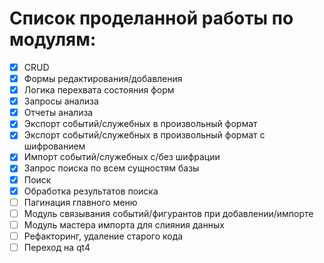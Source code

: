 # Список проделанной работы по модулям:
- [x] CRUD
- [x] Формы редактирования/добавления
- [x] Логика перехвата состояния форм
- [x] Запросы анализа
- [x] Отчеты анализа
- [x] Экспорт событий/служебных в произвольный формат
- [x] Экспорт событий/служебных в произвольный формат с шифрованием
- [x] Импорт событий/служебных с/без шифрации
- [x] Запрос поиска по всем сущностям базы
- [x] Поиск 
- [x] Обработка результатов поиска
- [ ] Пагинация главного меню
- [ ] Модуль связывания событий/фигурантов при добавлении/импорте
- [ ] Модуль мастера импорта для слияния данных
- [ ] Рефакторинг, удаление старого кода
- [ ] Переход на qt4